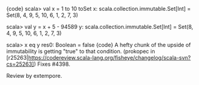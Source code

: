 {code}
scala> val x = 1 to 10 toSet
x: scala.collection.immutable.Set[Int] = Set(8, 4, 9, 5, 10, 6, 1, 2, 7, 3)

scala> val y = x + 5 - 94589
y: scala.collection.immutable.Set[Int] = Set(8, 4, 9, 5, 10, 6, 1, 2, 7, 3)

scala> x eq y
res0: Boolean = false
{code}
A hefty chunk of the upside of immutability is getting "true" to that condition.
(prokopec in [r25263|https://codereview.scala-lang.org/fisheye/changelog/scala-svn?cs=25263]) Fixes #4398.

Review by extempore.
